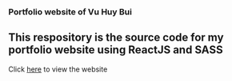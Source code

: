 ### Portfolio website of Vu Huy Bui
## This respository is the source code for my portfolio website using ReactJS and SASS
Click <a href="[https://www.google.com/](https://vuhuybui.github.io/portfolio/)" target="_blank">here</a> to view the website
